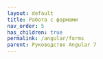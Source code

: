 ```yaml
---
layout: default
title: Работа с формами
nav_order: 5
has_children: true
permalink: /angular/forms
parent: Руководство Angular 7
---
```

